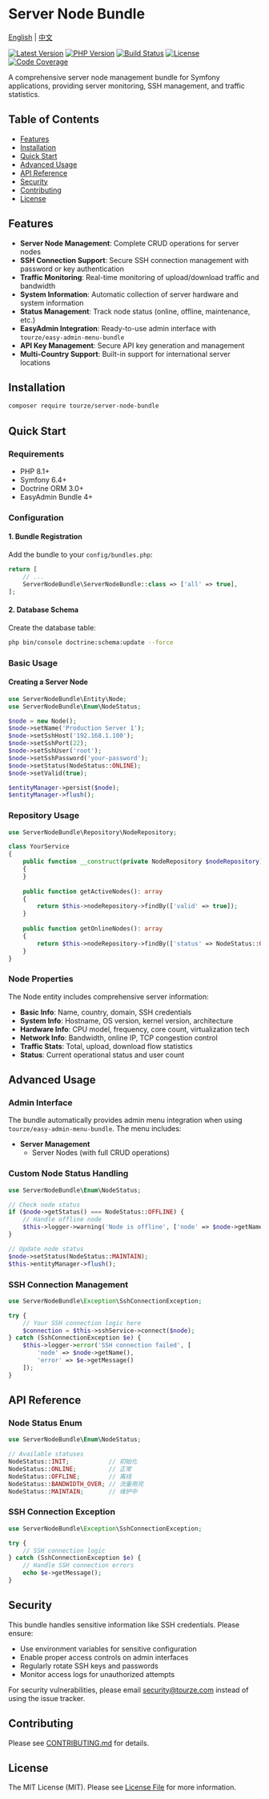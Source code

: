 # Server Node Bundle

[English](README.md) | [中文](README.zh-CN.md)

[![Latest Version](https://img.shields.io/packagist/v/tourze/server-node-bundle.svg?style=flat-square)](https://packagist.org/packages/tourze/server-node-bundle)
[![PHP Version](https://img.shields.io/packagist/php-v/tourze/server-node-bundle.svg?style=flat-square)](https://packagist.org/packages/tourze/server-node-bundle)
[![Build Status](https://img.shields.io/github/actions/workflow/status/tourze/php-monorepo/test.yml?branch=master&style=flat-square)](https://github.com/tourze/php-monorepo/actions)
[![License](https://img.shields.io/packagist/l/tourze/server-node-bundle.svg?style=flat-square)](https://packagist.org/packages/tourze/server-node-bundle)
[![Code Coverage](https://img.shields.io/codecov/c/github/tourze/php-monorepo.svg?style=flat-square)](https://codecov.io/gh/tourze/php-monorepo)

A comprehensive server node management bundle for Symfony applications, providing 
server monitoring, SSH management, and traffic statistics.

## Table of Contents

- [Features](#features)
- [Installation](#installation)
- [Quick Start](#quick-start)
- [Advanced Usage](#advanced-usage)
- [API Reference](#api-reference)
- [Security](#security)
- [Contributing](#contributing)
- [License](#license)

## Features

- **Server Node Management**: Complete CRUD operations for server nodes
- **SSH Connection Support**: Secure SSH connection management with password or key authentication
- **Traffic Monitoring**: Real-time monitoring of upload/download traffic and bandwidth
- **System Information**: Automatic collection of server hardware and system information
- **Status Management**: Track node status (online, offline, maintenance, etc.)
- **EasyAdmin Integration**: Ready-to-use admin interface with `tourze/easy-admin-menu-bundle`
- **API Key Management**: Secure API key generation and management
- **Multi-Country Support**: Built-in support for international server locations

## Installation

```bash
composer require tourze/server-node-bundle
```

## Quick Start

### Requirements

- PHP 8.1+
- Symfony 6.4+
- Doctrine ORM 3.0+
- EasyAdmin Bundle 4+

### Configuration

#### 1. Bundle Registration

Add the bundle to your `config/bundles.php`:

```php
return [
    // ...
    ServerNodeBundle\ServerNodeBundle::class => ['all' => true],
];
```

#### 2. Database Schema

Create the database table:

```bash
php bin/console doctrine:schema:update --force
```

### Basic Usage

#### Creating a Server Node

```php
use ServerNodeBundle\Entity\Node;
use ServerNodeBundle\Enum\NodeStatus;

$node = new Node();
$node->setName('Production Server 1');
$node->setSshHost('192.168.1.100');
$node->setSshPort(22);
$node->setSshUser('root');
$node->setSshPassword('your-password');
$node->setStatus(NodeStatus::ONLINE);
$node->setValid(true);

$entityManager->persist($node);
$entityManager->flush();
```

### Repository Usage

```php
use ServerNodeBundle\Repository\NodeRepository;

class YourService
{
    public function __construct(private NodeRepository $nodeRepository)
    {
    }
    
    public function getActiveNodes(): array
    {
        return $this->nodeRepository->findBy(['valid' => true]);
    }
    
    public function getOnlineNodes(): array
    {
        return $this->nodeRepository->findBy(['status' => NodeStatus::ONLINE]);
    }
}
```

### Node Properties

The Node entity includes comprehensive server information:

- **Basic Info**: Name, country, domain, SSH credentials
- **System Info**: Hostname, OS version, kernel version, architecture
- **Hardware Info**: CPU model, frequency, core count, virtualization tech
- **Network Info**: Bandwidth, online IP, TCP congestion control
- **Traffic Stats**: Total, upload, download flow statistics
- **Status**: Current operational status and user count

## Advanced Usage

### Admin Interface

The bundle automatically provides admin menu integration when using 
`tourze/easy-admin-menu-bundle`. The menu includes:

- **Server Management**
  - Server Nodes (with full CRUD operations)

### Custom Node Status Handling

```php
use ServerNodeBundle\Enum\NodeStatus;

// Check node status
if ($node->getStatus() === NodeStatus::OFFLINE) {
    // Handle offline node
    $this->logger->warning('Node is offline', ['node' => $node->getName()]);
}

// Update node status
$node->setStatus(NodeStatus::MAINTAIN);
$this->entityManager->flush();
```

### SSH Connection Management

```php
use ServerNodeBundle\Exception\SshConnectionException;

try {
    // Your SSH connection logic here
    $connection = $this->sshService->connect($node);
} catch (SshConnectionException $e) {
    $this->logger->error('SSH connection failed', [
        'node' => $node->getName(),
        'error' => $e->getMessage()
    ]);
}
```

## API Reference

### Node Status Enum

```php
use ServerNodeBundle\Enum\NodeStatus;

// Available statuses
NodeStatus::INIT;           // 初始化
NodeStatus::ONLINE;         // 正常
NodeStatus::OFFLINE;        // 离线
NodeStatus::BANDWIDTH_OVER; // 流量用完
NodeStatus::MAINTAIN;       // 维护中
```

### SSH Connection Exception

```php
use ServerNodeBundle\Exception\SshConnectionException;

try {
    // SSH connection logic
} catch (SshConnectionException $e) {
    // Handle SSH connection errors
    echo $e->getMessage();
}
```

## Security

This bundle handles sensitive information like SSH credentials. Please ensure:

- Use environment variables for sensitive configuration
- Enable proper access controls on admin interfaces
- Regularly rotate SSH keys and passwords
- Monitor access logs for unauthorized attempts

For security vulnerabilities, please email security@tourze.com instead of using 
the issue tracker.

## Contributing

Please see [CONTRIBUTING.md](https://github.com/tourze/php-monorepo/blob/master/CONTRIBUTING.md) for details.

## License

The MIT License (MIT). Please see [License File](LICENSE) for more information.
